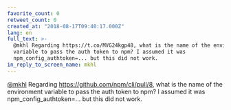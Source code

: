 ```yaml
---
favorite_count: 0
retweet_count: 0
created_at: "2018-08-17T09:40:17.000Z"
lang: en
full_text: >-
  @mkhl Regarding https://t.co/MVG24kgp48, what is the name of the environment
  variable to pass the auth token to npm? I assumed it was
  npm_config_authtoken=... but this did not work.
in_reply_to_screen_name: mkhl
---
```


[@mkhl](https://twitter.com/mkhl) Regarding <https://github.com/npm/cli/pull/8>,
what is the name of the environment variable to pass the auth token to npm? I
assumed it was npm_config_authtoken=... but this did not work.
